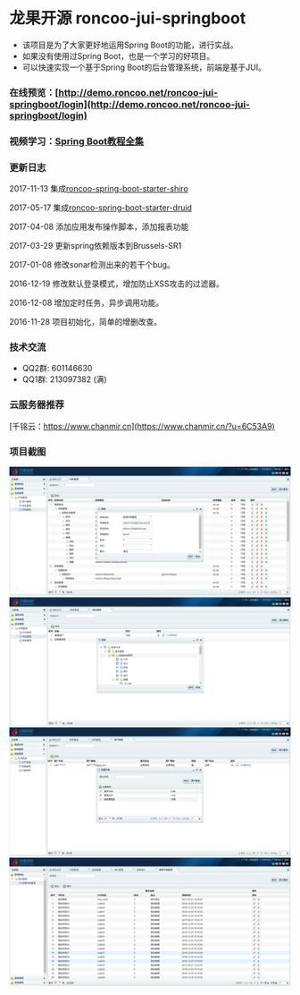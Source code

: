 # 龙果开源 roncoo-jui-springboot
* 该项目是为了大家更好地运用Spring Boot的功能，进行实战。
* 如果没有使用过Spring Boot，也是一个学习的好项目。
* 可以快速实现一个基于Spring Boot的后台管理系统，前端是基于JUI。

### 在线预览：[http://demo.roncoo.net/roncoo-jui-springboot/login](http://demo.roncoo.net/roncoo-jui-springboot/login)

### 视频学习：[Spring Boot教程全集](http://www.roncoo.com/course/view/c99516ea604d4053908c1768d6deee3d)

### 更新日志
2017-11-13 集成[roncoo-spring-boot-starter-shiro](http://git.oschina.net/roncoocom/roncoo-spring-boot)

2017-05-17 集成[roncoo-spring-boot-starter-druid](http://git.oschina.net/roncoocom/roncoo-spring-boot)

2017-04-08 添加应用发布操作脚本，添加报表功能

2017-03-29 更新spring依赖版本到Brussels-SR1

2017-01-08 修改sonar检测出来的若干个bug。

2016-12-19 修改默认登录模式，增加防止XSS攻击的过滤器。

2016-12-08 增加定时任务，异步调用功能。

2016-11-28 项目初始化，简单的增删改查。

### 技术交流
* QQ2群: 601146630
* QQ1群: 213097382 (满)

### 云服务器推荐
[千铭云：https://www.chanmir.cn](https://www.chanmir.cn/?u=6C53A9)

### 项目截图
![菜单管理](support/images/menu.png)
![角色管理](support/images/role.png)
![用户管理](support/images/user.png)
![main](support/images/main.png)


